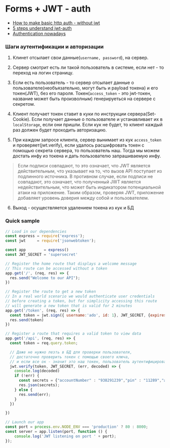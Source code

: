 # Forms + JWT - auth 
* [How to make basic http auth - without jwt](https://medium.com/@bitshadow/how-basic-http-authentication-and-session-works-d29af9caec31)
* [5 steps understand jwt-auth](https://medium.com/vandium-software/5-easy-steps-to-understanding-json-web-tokens-jwt-1164c0adfcec)
* [Authentication nowadays](https://hackernoon.com/how-do-you-authenticate-mate-f2b70904cc3a)

### Шаги аутентификации и авторизации
1. Клинет отсылает свои данные(`username, password`), на сервер. 

2. Сервер смотрит есть ли такой пользователь в системе, если нет - то переход на логин страницу.

3. Если есть пользователь - то сервер отсылает данные о пользователе(необъязательно, могут быть и payload токена) и его токен(JWT), без его пароля. Токен(`access_token` - это jwt-токен, название может быть произволным) генерируеться на сервере с секретом.  

4.  Клиент получает  токен ставит в куки по инструкции сервера(Set-Cookie). Если получает данные о пользователе и устанавливает их в `localStorage`, если они пришли. Если кук не будет, то клиент каждый раз должен будет проходить авторизацию.

5. При каждом запросе клиента, сервер вынимает из кук `access_token` и проверяет(jwt.verify), если удалось расшифровать токен с помощью секрета сервера, то пользователь наш. Тогда мы можем достать инфу из токена и дать пользователю запрашиваемую инфу.  

> Если подписи совпадают, то это означает, что JWT является действительным, что указывает на то, что вызов API поступает из подлинного источника. В противном случае, если подписи не совпадают, это означает, что полученный JWT является недействительным, что может быть индикатором потенциальной атаки на приложение. Таким образом, проверяя JWT, приложение добавляет уровень доверия между собой и пользователем.

6. Выход - осуществляется удалением токена из кук и БД 

### Quick sample
```js
// Load in our dependencies
const express = require('express');
const jwt     = require('jsonwebtoken');

const app        = express()
const JWT_SECRET = 'supersecret'

// Register the home route that displays a welcome message
// This route can be accessed without a token
app.get('/', (req, res) => {
  res.send("Welcome to our API");
})

// Register the route to get a new token
// In a real world scenario we would authenticate user credentials
// before creating a token, but for simplicity accessing this route
// will generate a new token that is valid for 2 minutes
app.get('/token', (req, res) => {
  const token = jwt.sign({ username:'ado', id: 1}, JWT_SECRET, {expiresIn: 120});
  res.send(token)
})

// Register a route that requires a valid token to view data
app.get('/api', (req, res) => {
  const token = req.query.token;

  // Даже не нужно лезть в БД для проверки пользователя,
  // достаточно проверить токен с помощью своего ключа,
  // и если все ок - значит это наш токен, пользователь аутентифицирован
  jwt.verify(token, JWT_SECRET, (err, decoded) => {
    console.log(decoded)
    if (!err) {
      const secrets = {"accountNumber" : "938291239","pin" : "11289","account" : "Finance"};
      res.json(secrets);
    } else {
      res.send(err);
    }
  })

})

// Launch our app
const port = process.env.NODE_ENV === 'production' ? 80 : 8000;
const server = app.listen(port, function () {
    console.log('JWT listening on port ' + port);
});
```
